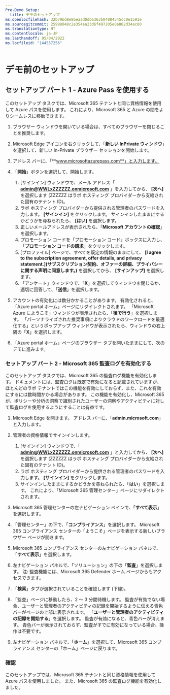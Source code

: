 ```yaml
---
Pre-Demo Setup:
  title: デモのセットアップ
ms.openlocfilehash: 32b79bd8e8beaad0db6363b04084545cc0e1591e
ms.sourcegitcommit: 25998048c2e354ea23d6f497205e8a062d34ac80
ms.translationtype: HT
ms.contentlocale: ja-JP
ms.lasthandoff: 05/04/2022
ms.locfileid: "144557256"
---
```

# <a name="pre-demo-setup"></a>デモ前のセットアップ

## <a name="setup-part-1---redeem-azure-pass"></a>セットアップ パート 1 - Azure Pass を使用する

このセットアップ タスクでは、Microsoft 365 テナントと同じ資格情報を使用して Azure パスを使用します。  これにより、Microsoft 365 と Azure の間をよりシームレスに移動できます。

1. ブラウザー ウィンドウを開いている場合は、すべてのブラウザーを閉じることを推奨します。

1. Microsoft Edge アイコンを右クリックして、「**新しい InPrivate ウィンドウ**」を選択して、新しい In-Private ブラウザー セッションを開始します。

1. アドレス バーに、「**www.microsoftazurepass.com**」と入力します。  

1. 「**開始**」ボタンを選択して、開始します。

    1. [サインイン] ウィンドウで、メール アドレス「 **admin@WWLxZZZZZZ.onmicrosoft.com** 」を入力してから、 **[次へ]** を選択します (ZZZZZZ はラボ ホスティング プロバイダーから支給された固有のテナント ID)。
    1. ラボ ホスティング プロバイダーから提供される管理者のパスワードを入力します。 **[サインイン]** をクリックします。  サインインしたままにするかどうかを尋ねられたら、 **[はい]** を選択します。
    1. 正しいメールアドレスが表示されたら、「**Microsoft アカウントの確認**」を選択します。
    1. プロモーション コードを「プロモーション コード」ボックスに入力し、「**プロモーション コードの請求**」をクリックします。  
    1. [プロファイル] ページで、すべてを既定の情報のままにして、 **[I agree to the subscription agreement, offer details, and privacy statement.]\(サブスクリプション契約、オファーの詳細、プライバシーに関する声明に同意します。\)** を選択してから、 **[サインアップ]** を選択します。
    1. 「アンケート」ウィンドウで、「**X**」を選択してウィンドウを閉じるか、適切に回答して、「**送信**」を選択します。

1. アカウントの有効化には数分かかることがあります。  有効化されると、「Azure portal ホーム」ページにリダイレクトされます。 「Microsoft Azure にようこそ」ウィンドウが表示されたら、「**後で行う**」を選択します。 「パーソナライズされた推奨事項によりクラウドのワークロードを最適化する」というポップアップ ウィンドウが表示されたら、ウィンドウの右上隅の「**X**」を選択します。

1. 「Azure portal ホーム」ページのブラウザー タブを開いたままにして、次のデモに進みます。

### <a name="setup-part-2---enable-microsoft-365-audit-log"></a>セットアップ パート 2 - Microsoft 365 監査ログを有効化する

このセットアップ タスクでは、Microsoft 365 の監査ログ機能を有効化します。  ドキュメントには、監査ログは既定で有効になると記載されていますが、ほとんどのラボ テナントではこの機能を有効にしておらず、また、これを有効にするには数時間かかる場合があります。  この機能を有効化し、Microsoft 365 が、ポリシーや分析の洞察で識別されたユーザーの洞察やアクティビティに対して監査ログを使用するようにすることは有益です。

1. Microsoft Edge を開きます。 アドレス バーに、「**admin.microsoft.com**」と入力します。

1. 管理者の資格情報でサインインします。
    1. [サインイン] ウィンドウで、「 **admin@WWLxZZZZZZ.onmicrosoft.com** 」と入力してから、 **[次へ]** を選択します (ZZZZZZ はラボ ホスティング プロバイダーから支給された固有のテナント ID)。
    1. ラボ ホスティング プロバイダーから提供される管理者のパスワードを入力します。 **[サインイン]** をクリックします。
    1. サインインしたままにするかどうかを尋ねられたら、「**はい**」を選択します。 これにより、「Microsoft 365 管理センター」ページにリダイレクトされます。

1. Microsoft 365 管理センターの左ナビゲーション ペインで、「**すべて表示**」を選択します。

1. 「管理センター」の下で、「**コンプライアンス**」を選択します。  Microsoft 365 コンプライアンス センターの「ようこそ」ページを表示する新しいブラウザー ページが開きます。  

1. Microsoft 365 コンプライアンス センターの左ナビゲーション パネルで、「**すべて表示**」を選択します。

1. 左ナビゲーション パネルで、「ソリューション」の下の「**監査**」を選択します。  注: 監査機能には、Microsoft 365 Defender ホーム ページからもアクセスできます。

1. 「**検索**」タブが選択されていることを確認します (下線)。

1. 「監査」ページに移動したら、2 ～ 3 分間待機します。  監査が有効でない場合、ユーザーと管理者のアクティビティの記録を開始するように伝える青色バーがページの上部に表示されます。  「**ユーザーと管理者のアクティビティの記録を開始する**」を選択します。  監査が有効になると、青色バーが消えます。  青色バーが表示されておらず、監査がすでに有効になっている場合、操作は不要です。

1. 左ナビゲーション パネルで、「**ホーム**」を選択して、Microsoft 365 コンプライアンス センターの「ホーム」ページに戻ります。

### <a name="review"></a>確認

このセットアップでは、Microsoft 365 テナントと同じ資格情報を使用して Azure パスを使用しました。  また、Microsoft 365 の監査ログ機能を有効化しました。
